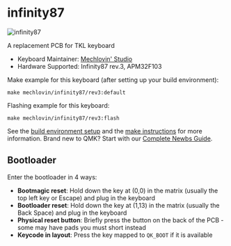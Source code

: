 # infinity87

![infinity87](https://i.imgur.com/QuK1EnNh.png)

A replacement PCB for TKL keyboard 

* Keyboard Maintainer: [Mechlovin' Studio](https://mechlovin.studio/)
* Hardware Supported: Infinity87 rev.3, APM32F103

Make example for this keyboard (after setting up your build environment):

    make mechlovin/infinity87/rev3:default

Flashing example for this keyboard:

    make mechlovin/infinity87/rev3:flash


See the [build environment setup](https://docs.qmk.fm/#/getting_started_build_tools) and the [make instructions](https://docs.qmk.fm/#/getting_started_make_guide) for more information. Brand new to QMK? Start with our [Complete Newbs Guide](https://docs.qmk.fm/#/newbs).

## Bootloader

Enter the bootloader in 4 ways:

* **Bootmagic reset**: Hold down the key at (0,0) in the matrix (usually the top left key or Escape) and plug in the keyboard
* **Bootloader reset**: Hold down the key at (1,13) in the matrix (usually the Back Space) and plug in the keyboard
* **Physical reset button**: Briefly press the button on the back of the PCB - some may have pads you must short instead
* **Keycode in layout**: Press the key mapped to `QK_BOOT` if it is available
